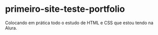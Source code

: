 # primeiro-site-teste-portfolio
Colocando em prática todo o estudo de HTML e CSS que estou tendo na Alura.
